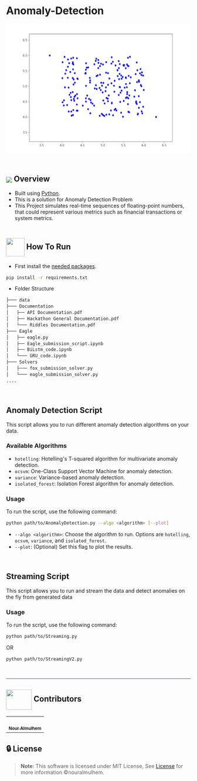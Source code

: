 <div align= >

# Anomaly-Detection


</div>
<div align="center">
   <img align="center" height="350px"  src="images/python_anomaly_detection_isolation_forest.gif" alt="logo">
   <br>


</div>

<p align="center">
    <br>
</p>

## <img align="center"  height =50px src="https://user-images.githubusercontent.com/71986226/154076110-1233d7a8-92c2-4d79-82c1-30e278aa518a.gif"> Overview

<ul>
<li> Built using <a href="https://docs.python.org/3/">Python</a>.</li>
<li> This is a solution for Anomaly Detection Problem</li>
<li> This Project simulates real-time sequences of floating-point numbers, that could represent various metrics such as financial transactions or system metrics.</li>

<br>

</ul>
</li>
</ul>
<a id = "Started"></a>

## <img  align= center width=50px height=50px src="https://c.tenor.com/HgX89Yku5V4AAAAi/to-the-moon.gif"> How To Run

- First install the <a href="https://github.com/nouralmulhem/Cipher-Sphere/blob/main/requirements.txt">needed packages</a>.</li>

```sh
pip install -r requirements.txt
```

- Folder Structure

```sh
├─── data
├─── Documentation
│   ├── API Documentation.pdf
│   ├── Hackathon General Documentation.pdf
│   └─── Riddles Documentation.pdf
├─── Eagle
│   ├── eagle.py
│   ├── Eagle_submission_script.ipynb
│   ├── BiLstm_code.ipynb
│   └─── GRU_code.ipynb
├─── Solvers
│   ├─── fox_submission_solver.py
│   └─── eagle_submission_solver.py
....
```

<br/>

## Anomaly Detection Script

This script allows you to run different anomaly detection algorithms on your data.

### Available Algorithms

- `hotelling`: Hotelling's T-squared algorithm for multivariate anomaly detection.
- `ocsvm`: One-Class Support Vector Machine for anomaly detection.
- `variance`: Variance-based anomaly detection.
- `isolated_forest`: Isolation Forest algorithm for anomaly detection.

### Usage

To run the script, use the following command:

```sh
python path/to/AnomalyDetection.py --algo <algorithm> [--plot]
```

- `--algo <algorithm>`: Choose the algorithm to run. Options are `hotelling`, `ocsvm`, `variance`, and `isolated_forest`.
- `--plot`: (Optional) Set this flag to plot the results.

<br/>

## Streaming Script

This script allows you to run and stream the data and detect anomalies on the fly from generated data


### Usage

To run the script, use the following command:

```sh
python path/to/Streaming.py 
```
OR
```sh
python path/to/StreamingV2.py 
```

<br/>

<hr style="background-color: #4b4c60"></hr>

<a id ="Contributors"></a>

## <img  align="center" width= 70px height =55px src="https://media0.giphy.com/media/Xy702eMOiGGPzk4Zkd/giphy.gif?cid=ecf05e475vmf48k83bvzye3w2m2xl03iyem3tkuw2krpkb7k&rid=giphy.gif&ct=s"> Contributors

<table >
  <tr>
    <td align="center"><a href="https://github.com/nouralmulhem"><img src="https://avatars.githubusercontent.com/u/76218033?v=4" width="150;" alt=""/><br /><sub><b>Nour Almulhem</b></sub></a><br /></td>
  </tr>
</table>

<a id ="License"></a>

## 🔒 License

> **Note**: This software is licensed under MIT License, See [License](https://github.com/nouralmulhem/Cipher-Sphere/blob/main/LICENSE) for more information ©nouralmulhem.
